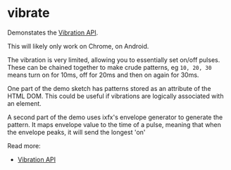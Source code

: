 # vibrate

Demonstates the [Vibration API](https://developer.mozilla.org/en-US/docs/Web/API/Vibration_API).

This will likely only work on Chrome, on Android.

The vibration is very limited, allowing you to essentially set on/off pulses. These can be chained together to make crude patterns,
eg `10, 20, 30` means turn on for 10ms, off for 20ms and then on again for 30ms.

One part of the demo sketch has patterns stored as an attribute of the HTML DOM. This could be useful if vibrations are logically associated with an element.

A second part of the demo uses ixfx's envelope generator to generate the pattern. It maps envelope value to the time of a pulse, meaning that when the envelope peaks, it will send the longest 'on'

Read more:
* [Vibration API](https://developer.mozilla.org/en-US/docs/Web/API/Vibration_API)